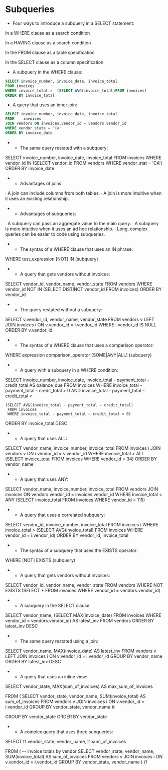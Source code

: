 # Subqueries

- Four ways to introduce a subquery in a SELECT statement:

In a WHERE clause as a search condition

In a HAVING clause as a search condition

In the FROM clause as a table specification

In the SELECT clause as a column specification

- A subquery in the WHERE clause:

```sql
SELECT invoice_number, invoice_date, invoice_total
FROM invoices
WHERE invoice_total >  (SELECT AVG(invoice_total)FROM invoices)
ORDER BY invoice_total
```

- A query that uses an inner join:

```sql
SELECT invoice_number, invoice_date, invoice_total
FROM 	invoices
JOIN vendors ON invoices.vendor_id = vendors.vendor_id
WHERE vendor_state = 'CA'
ORDER BY invoice_date
```

- - The same query restated with a subquery:

SELECT invoice_number, invoice_date, invoice_total
FROM invoices
WHERE vendor_id IN
(SELECT vendor_id
FROM vendors
WHERE vendor_stat = 'CA')
ORDER BY invoice_date

- - Advantages of joins:

∙ A join can include columns from both tables.
∙ A join is more intuitive when it uses an existing relationship.

- - Advantages of subqueries:

∙ A subquery can pass an aggregate value to the main query.
∙ A subquery is more intuitive when it uses an ad hoc relationship.
∙ Long, complex queries can be easier to code using subqueries.

- - The syntax of a WHERE clause that uses an IN phrase:

WHERE test_expression [NOT] IN (subquery)

- - A query that gets vendors without invoices:

SELECT vendor_id, vendor_name, vendor_state
FROM vendors
WHERE vendor_id NOT IN
(SELECT DISTINCT vendor_id
FROM invoices)
ORDER BY vendor_id

- - The query restated without a subquery:

SELECT v.vendor_id, vendor_name, vendor_state
FROM 	vendors v
LEFT JOIN
invoices i ON v.vendor_id = i.vendor_id
WHERE i.vendor_id IS NULL
ORDER BY v.vendor_id

- - The syntax of a WHERE clause that uses a comparison operator:

WHERE expression comparison_operator
[SOME|ANY|ALL] (subquery)

- - A query with a subquery in a WHERE condition:

SELECT invoice_number, invoice_date,
invoice_total - payment_total – credit_total AS balance_due
FROM invoices
WHERE   invoice_total - payment_total –
credit_total > 0
AND invoice_total - payment_total –
credit_total <

```
(SELECT AVG(invoice_total - payment_total – credit_total)
 FROM invoices
 WHERE invoice_total - payment_total – credit_total > 0)

```

ORDER BY invoice_total DESC

- - A query that uses ALL:

SELECT vendor_name, invoice_number, invoice_total
FROM 	invoices i
JOIN
vendors v ON i.vendor_id = v.vendor_id
WHERE invoice_total > ALL
(SELECT invoice_total
FROM invoices
WHERE vendor_id = 34)
ORDER BY vendor_name

- - A query that uses ANY:

SELECT vendor_name, invoice_number, invoice_total
FROM 	vendors
JOIN
invoices
ON vendors.vendor_id = invoices.vendor_id
WHERE invoice_total < ANY
(SELECT invoice_total
FROM invoices
WHERE vendor_id = 115)

- - A query that uses a correlated subquery:

SELECT vendor_id, invoice_number, invoice_total
FROM invoices i
WHERE invoice_total >
(SELECT AVG(invoice_total)
FROM invoices
WHERE vendor_id = i.vendor_id)
ORDER BY vendor_id, invoice_total

- - The syntax of a subquery that uses the EXISTS operator:

WHERE [NOT] EXISTS (subquery)

- - A query that gets vendors without invoices:

SELECT vendor_id, vendor_name, vendor_state
FROM vendors
WHERE NOT EXISTS
(SELECT *
FROM invoices
WHERE vendor_id = vendors.vendor_id)

- - A subquery in the SELECT clause:

SELECT vendor_name,
(SELECT MAX(invoice_date) FROM invoices
WHERE vendor_id = vendors.vendor_id) AS latest_inv
FROM vendors
ORDER BY latest_inv DESC

- - The same query restated using a join:

SELECT vendor_name, MAX(invoice_date) AS latest_inv
FROM   vendors v
LEFT JOIN
invoices i ON v.vendor_id = i.vendor_id
GROUP BY vendor_name
ORDER BY latest_inv DESC

- - A query that uses an inline view:

SELECT vendor_state,
MAX(sum_of_invoices) AS max_sum_of_invoices

FROM (  SELECT vendor_state, vendor_name,
SUM(invoice_total) AS sum_of_invoices
FROM vendors v JOIN invoices i
ON v.vendor_id = i.vendor_id
GROUP BY vendor_state, vendor_name  )t

GROUP BY vendor_state
ORDER BY vendor_state

- - A complex query that uses three subqueries:

SELECT t1.vendor_state, vendor_name, t1.sum_of_invoices

FROM      (  -- invoice totals by vendor
SELECT vendor_state, vendor_name,
SUM(invoice_total) AS sum_of_invoices
FROM vendors v JOIN invoices i
ON v.vendor_id = i.vendor_id
GROUP BY vendor_state, vendor_name ) t1